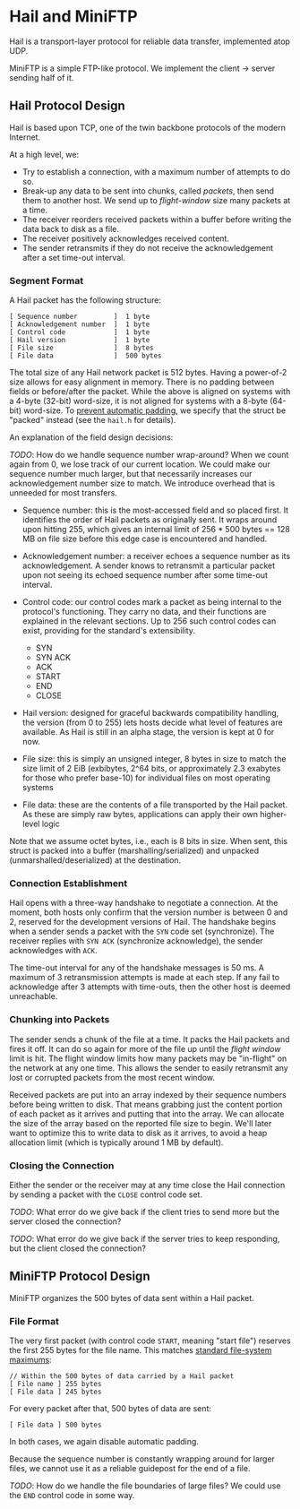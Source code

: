 # Hail and MiniFTP

Hail is a transport-layer protocol for reliable data transfer, implemented atop
UDP.

MiniFTP is a simple FTP-like protocol. We implement the client -> server
sending half of it.


## Hail Protocol Design 

Hail is based upon TCP, one of the twin backbone protocols of the
modern Internet. 

At a high level, we: 

* Try to establish a connection, with a maximum number of attempts to do so.
* Break-up any data to be sent into chunks, called *packets*, then send them
  to another host. We send up to *flight-window* size many packets at a time.
* The receiver reorders received packets within a buffer before writing the
  data back to disk as a file.
* The receiver positively acknowledges received content.
* The sender retransmits if they do not receive the acknowledgement after
  a set time-out interval.


### Segment Format

A Hail packet has the following structure:

    [ Sequence number         ]  1 byte
    [ Acknowledgement number  ]  1 byte
    [ Control code            ]  1 byte
    [ Hail version            ]  1 byte
    [ File size               ]  8 bytes 
    [ File data               ]  500 bytes

The total size of any Hail network packet is 512 bytes.
Having a power-of-2 size allows for easy alignment in memory.
There is no padding between fields or before/after the packet.
While the above is aligned on systems with a 4-byte (32-bit) word-size, 
it is not aligned for systems with a 8-byte (64-bit) word-size. 
To [prevent automatic padding](http://stackoverflow.com/questions/4306186/structure-padding-and-structure-packing), we specify that the struct be 
"packed" instead (see the `hail.h` for details).

An explanation of the field design decisions:

*TODO*: How do we handle sequence number wrap-around? When we count again from 0, we lose track of our current location. We could make our sequence number
much larger, but that necessarily increases our acknowledgement number size
to match. We introduce overhead that is unneeded for most transfers.

* Sequence number: this is the most-accessed field and so placed first. 
  It identifies the order of Hail packets as originally sent. It wraps 
  around upon hitting 255, which gives an internal limit of 256 * 500 bytes
  == 128 MB on file size before this edge case is encountered and handled.

* Acknowledgement number: a receiver echoes a sequence number as its
  acknowledgement. A sender knows to retransmit a particular packet upon not
  seeing its echoed sequence number after some time-out interval.

* Control code: our control codes mark a packet as being internal to the
  protocol's functioning. They carry no data, and their functions are explained
  in the relevant sections. Up to 256 such control codes can exist, providing
  for the standard's extensibility.

    * SYN
    * SYN ACK
    * ACK 
    * START
    * END
    * CLOSE

* Hail version: designed for graceful backwards compatibility handling, 
  the version (from 0 to 255) lets hosts decide what level of features are
  available. As Hail is still in an alpha stage, the version is kept at 0 
  for now.

* File size: this is simply an unsigned integer, 8 bytes in size to match the
  size limit of 2 EiB (exbibytes, 2^64 bits, or approximately 2.3 exabytes for
  those who prefer base-10) for individual files on most operating systems

* File data: these are the contents of a file transported by the Hail packet.
  As these are simply raw bytes, applications can apply their own higher-level 
  logic 

Note that we assume octet bytes, i.e., each is 8 bits in size. When sent, this
struct is packed into a buffer (marshalling/serialized) and unpacked
(unmarshalled/deserialized) at the destination.


### Connection Establishment 

Hail opens with a three-way handshake to negotiate a connection. At the moment,
both hosts only confirm that the version number is between 0 and 2, reserved
for the development versions of Hail. The handshake begins when a sender
sends a packet with the `SYN` code set (synchronize). The receiver replies 
with `SYN ACK` (synchronize acknowledge), the sender acknowledges with `ACK`.

The time-out interval for any of the handshake messages is 50 ms. 
A maximum of 3 retransmission attempts is made at each step. If 
any fail to acknowledge after 3 attempts with time-outs, then the 
other host is deemed unreachable.


### Chunking into Packets

The sender sends a chunk of the file at a time. It packs the Hail packets 
and fires it off. It can do so again for more of the file up until 
the *flight window* limit is hit. The flight window limits how many 
packets may be "in-flight" on the network at any one time. This allows
the sender to easily retransmit any lost or corrupted packets from the
most recent window.

Received packets are put into an array indexed by their sequence numbers 
before being written to disk. That means grabbing just the content portion
of each packet as it arrives and putting that into the array. We can 
allocate the size of the array based on the reported file size to begin. 
We'll later want to optimize this to write data to disk as it arrives, 
to avoid a heap allocation limit (which is typically around 1 MB by default). 


### Closing the Connection

Either the sender or the receiver may at any time close the
Hail connection by sending a packet with the `CLOSE` control code set.

*TODO*: What error do we give back if the client tries to send more but the server closed the connection?

*TODO*: What error do we give back if the server tries to keep responding, but the client closed the connection?


## MiniFTP Protocol Design 

MiniFTP organizes the 500 bytes of data sent within a Hail packet.


### File Format

The very first packet (with control code `START`, meaning "start file")
reserves the first 255 bytes for the file name. This matches 
[standard file-system maximums](http://stackoverflow.com/questions/6571435/limit-on-file-name-length-in-bash):

    // Within the 500 bytes of data carried by a Hail packet
    [ File name ] 255 bytes
    [ File data ] 245 bytes

For every packet after that, 500 bytes of data are sent: 

    [ File data ] 500 bytes

In both cases, we again disable automatic padding.

Because the sequence number is constantly wrapping around for larger 
files, we cannot use it as a reliable guidepost for the end of a file. 

*TODO*: How do we handle the file boundaries of large files? We could 
use the `END` control code in some way.





